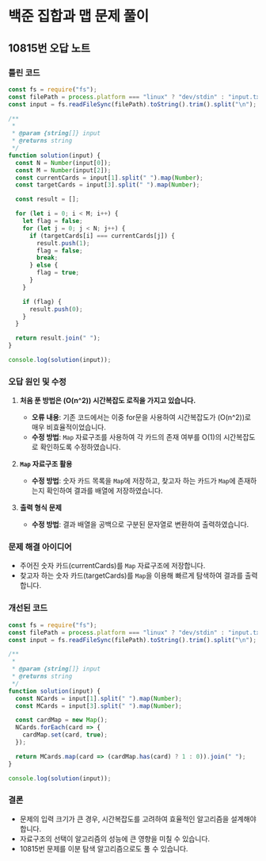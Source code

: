 # 백준 집합과 맵 문제 풀이

## 10815번 오답 노트

### 틀린 코드

```js
const fs = require("fs");
const filePath = process.platform === "linux" ? "dev/stdin" : "input.txt";
const input = fs.readFileSync(filePath).toString().trim().split("\n");

/**
 *
 * @param {string[]} input
 * @returns string
 */
function solution(input) {
  const N = Number(input[0]);
  const M = Number(input[2]);
  const currentCards = input[1].split(" ").map(Number);
  const targetCards = input[3].split(" ").map(Number);

  const result = [];

  for (let i = 0; i < M; i++) {
    let flag = false;
    for (let j = 0; j < N; j++) {
      if (targetCards[i] === currentCards[j]) {
        result.push(1);
        flag = false;
        break;
      } else {
        flag = true;
      }
    }

    if (flag) {
      result.push(0);
    }
  }

  return result.join(" ");
}

console.log(solution(input));
```

### 오답 원인 및 수정

1. **처음 푼 방법은 \(O(n^2)\) 시간복잡도 로직을 가지고 있습니다.**

   - **오류 내용**: 기존 코드에서는 이중 for문을 사용하여 시간복잡도가 \(O(n^2)\)로 매우 비효율적이었습니다.
   - **수정 방법**: `Map` 자료구조를 사용하여 각 카드의 존재 여부를 O(1)의 시간복잡도로 확인하도록 수정하였습니다.

2. **`Map` 자료구조 활용**

   - **수정 방법**: 숫자 카드 목록을 `Map`에 저장하고, 찾고자 하는 카드가 `Map`에 존재하는지 확인하여 결과를 배열에 저장하였습니다.

3. **출력 형식 문제**
   - **수정 방법**: 결과 배열을 공백으로 구분된 문자열로 변환하여 출력하였습니다.

### 문제 해결 아이디어

- 주어진 숫자 카드(currentCards)를 `Map` 자료구조에 저장합니다.
- 찾고자 하는 숫자 카드(targetCards)를 `Map`을 이용해 빠르게 탐색하여 결과를 출력합니다.

### 개선된 코드

```javascript
const fs = require("fs");
const filePath = process.platform === "linux" ? "dev/stdin" : "input.txt";
const input = fs.readFileSync(filePath).toString().trim().split("\n");

/**
 *
 * @param {string[]} input
 * @returns string
 */
function solution(input) {
  const NCards = input[1].split(" ").map(Number);
  const MCards = input[3].split(" ").map(Number);

  const cardMap = new Map();
  NCards.forEach(card => {
    cardMap.set(card, true);
  });

  return MCards.map(card => (cardMap.has(card) ? 1 : 0)).join(" ");
}

console.log(solution(input));
```

### 결론

- 문제의 입력 크기가 큰 경우, 시간복잡도를 고려하여 효율적인 알고리즘을 설계해야 합니다.
- 자료구조의 선택이 알고리즘의 성능에 큰 영향을 미칠 수 있습니다.
- 10815번 문제를 이분 탐색 알고리즘으로도 풀 수 있습니다.
